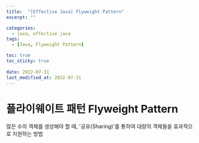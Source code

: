 ```yaml
---
title:  "[Effective Java] Flyweight Pattern"
excerpt: ""

categories:
  - java, effective java
tags:
  - [Java, Flyweight Pattern]

toc: true
toc_sticky: true
 
date: 2022-07-31
last_modified_at: 2022-07-31
---
```


# 플라이웨이트 패턴 Flyweight Pattern
많은 수의 객체를 생성해야 할 때, '공유(Sharing)'를 통하여 대량의 객체들을 효과적으로 지원하는 방법  
  

